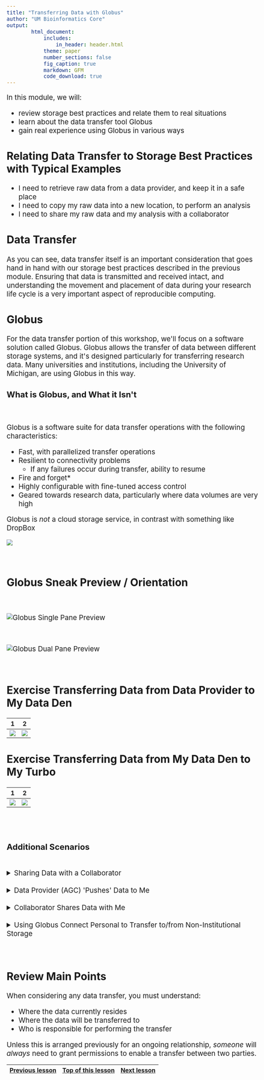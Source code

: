```yaml
---
title: "Transferring Data with Globus"
author: "UM Bioinformatics Core"
output:
        html_document:
            includes:
                in_header: header.html
            theme: paper
            number_sections: false
            fig_caption: true
            markdown: GFM
            code_download: true
---
```

<style type="text/css">
body{ /* Normal  */
      font-size: 14pt;
  }
pre {
  font-size: 12pt
}
</style>

In this module, we will:

* review storage best practices and relate them to real situations
* learn about the data transfer tool Globus
* gain real experience using Globus in various ways


## Relating Data Transfer to Storage Best Practices with Typical Examples

 - I need to retrieve raw data from a data provider, and keep it in a safe place
 - I need to copy my raw data into a new location, to perform an analysis
 - I need to share my raw data and my analysis with a collaborator

## Data Transfer

As you can see, data transfer itself is an important consideration that goes hand in hand with our storage best practices described in the previous module. Ensuring that data is transmitted and received intact, and understanding the movement and placement of data during your research life cycle is a very important aspect of reproducible computing.


## Globus

For the data transfer portion of this workshop, we'll focus on a software solution called Globus. Globus allows the transfer of data between different storage systems, and it's designed particularly for transferring research data. Many universities and institutions, including the University of Michigan, are using Globus in this way.

### What is Globus, and What it Isn't

<br>

Globus is a software suite for data transfer operations with the following characteristics:

- Fast, with parallelized transfer operations
- Resilient to connectivity problems
  - If any failures occur during transfer, ability to resume
- Fire and forget*
- Highly configurable with fine-tuned access control
- Geared towards research data, particularly where data volumes are very high

Globus is *not* a cloud storage service, in contrast with something like DropBox

![](images/Module02_globus_vs_dropbox.png)


<br>

## Globus Sneak Preview / Orientation

<br>

![Globus Single Pane Preview](images/Module02_globus_preview_single_pane_highlights.png)

<br>

![Globus Dual Pane Preview](images/Module02_globus_preview_dual_pane_highlights.png)

<br>

## Exercise Transferring Data from Data Provider to My Data Den

1 | 2
:-------------------------------------------------------------:|:-------------------------------------------------------------:
![](images/Module02_data_shared_with_me_I_transfer_1.png) | ![](images/Module02_data_shared_with_me_I_transfer_2.png)

## Exercise Transferring Data from My Data Den to My Turbo

1 | 2
:-------------------------------------------------------------:|:-------------------------------------------------------------:
![](images/Module02_data_I_transfer_between_own_storage_1.png) | ![](images/Module02_data_I_transfer_between_own_storage_2.png)


<br>
<br>

### Additional Scenarios

<br>

<details>
<summary>Sharing Data with a Collaborator</summary>

1 | 2
:-------------------------------------------------------------:|:-------------------------------------------------------------:
![](images/Module02_data_I_share_collaborator_transfers_1.png) | ![](images/Module02_data_I_share_collaborator_transfers_2.png)

</details>

<br>

<details>

<br>

<summary>Data Provider (AGC) 'Pushes' Data to Me</summary>

1 | 2
:-------------------------------------------------------------:|:-------------------------------------------------------------:
![](images/Module02_data_I_grant_AGC_RW_AGC_transfers_1.png) | ![](images/Module02_data_I_grant_AGC_RW_AGC_transfers_2.png)

Sometimes, if we expect many data deliveries over a period of time, and if we're dealing with an entity that we can trust with write access to our storage location, it may be advantageous to set up an arrangement so that they may transfer the data to us without any action on our part. 

As shown in the figure, we can grant read **and** write access to them, and this enables them to transfer data to us without our involvement. In other words, this allows them to 'push' data to us, without the need for interaction from us.

The Advanced Genomics Core at UMich is increasingly recommending this type of arrangement, especially to researchers who already have Data Den storage allocations through the UMRCP. This is an excellent way to ensure that your data are automatically placed in a good place for long-term archival storage.  

Here is a [link for the AGC data retrieval page which includes the push-to-data-den instructions](https://medresearch.umich.edu/office-research/about-office-research/biomedical-research-core-facilities/advanced-genomics-core/data-retrieval). If you scroll to the bottom of that page, under the "Where to keep your data" heading, there is a drop-down section for "U-M Clients". The instructions therein are the details of how to set up a `push-to-data-den`, where you set up a designated location in your Data Den space and grant permissions for the AGC to write your sequencing data directly to that location.


</details>

<br>

<details>
<summary>Collaborator Shares Data with Me</summary>

1 | 2
:-------------------------------------------------------------:|:-------------------------------------------------------------:
![](images/Module02_data_collab_shared_with_me_I_transfer_1.png) | ![](images/Module02_data_collab_shared_with_me_I_transfer_2.png)


</details>

<br>

<details>
<summary>Using Globus Connect Personal to Transfer to/from Non-Institutional Storage</summary>

During this workshop, we've emphasized usage of institutional storage allocations like Turbo and Data Den. Our example exercises have also only utilized institutional storage. As discussed, we recommend keeping your data within the institutional storage options if possible, for the redundancy and safety capabilities that they offer. However, there may be situations where you must transfer data to/from non-institutional storage. We can also use the Globus software suite to accomplish this, using a tool called Globus Connect Personal.

It may be easy to forget that Globus is not a Cloud Storage provider while using it. As mentioned, when we're using Globus to transfer data among institutional storage locations, we have always-on, fire-and-forget capabilities that can feel similar to other tools like DropBox. However, this is only possible because UMich (and other research institutions) provide this always-on capability. Essentially, our academic IT provides the constant connection between the Globus software and our institutional storage like Data Den, Turbo, etc. If we want to transfer data to/from non-institutional storage, though, we don't have this luxury.

Globus Connect Personal is an application that you download and install on the computer that holds (or has access to) the data that you want to transfer. For instance, if you have sequencing data stored on the hard-drive of an old laptop (not recommended, but it happens), you would install Globus Connect Personal on that laptop and it could provide the connection between the laptop's hard drive and other Globus-connected storage like the Data Den and Turbo locations we've used above. After installing and configuring this, you could then see (and share, etc.) data from the laptop using the Globus Web App to perform transfers just as we have in the exercises above.

You can find documentation about installing and configuring Globus Connect Personal at [this page on Globus's documentation website](https://docs.globus.org/globus-connect-personal/).

>Note: The computer that's running Globus Connect Personal must remain on and connected to the network for the entire duration of the transfer. Remember that in this case, the Globus Connect Personal software that's running on that computer is what provides the connection to all other Globus-connected storage.

</details>

<br>
<br>

## Review Main Points

When considering any data transfer, you must understand:

- Where the data currently resides
- Where the data will be transferred to
- Who is responsible for performing the transfer

Unless this is arranged previously for an ongoing relationship, *someone* will *always* need to grant permissions to enable a transfer between two parties.


| [Previous lesson](Module_raw_data_management.html) | [Top of this lesson](#top) | [Next lesson](wrap_up.html) |
| :--- | :----: | ---: |
